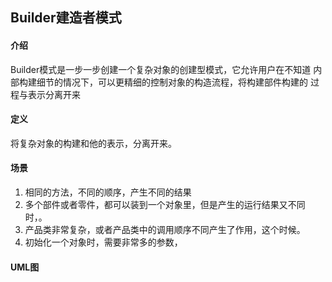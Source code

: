 ## Builder建造者模式

####  介绍
  Builder模式是一步一步创建一个复杂对象的创建型模式，它允许用户在不知道
  内部构建细节的情况下，可以更精细的控制对象的构造流程，将构建部件构建的
  过程与表示分离开来

####  定义
  将复杂对象的构建和他的表示，分离开来。

####  场景
  1.  相同的方法，不同的顺序，产生不同的结果
  2.  多个部件或者零件，都可以装到一个对象里，但是产生的运行结果又不同时，。
  3.  产品类非常复杂，或者产品类中的调用顺序不同产生了作用，这个时候。
  4.  初始化一个对象时，需要非常多的参数，

####  UML图


####  
